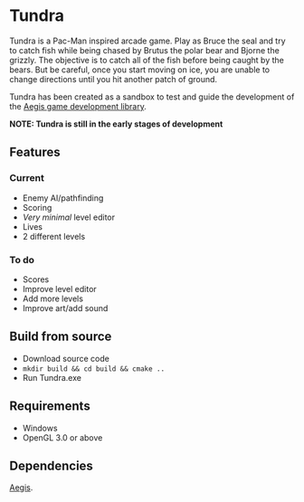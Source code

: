 # Tundra
Tundra is a Pac-Man inspired arcade game. Play as Bruce the seal and try to catch fish while being chased by Brutus the polar bear and Bjorne the grizzly. The objective is to catch all of the fish before being caught by the bears. But be careful, once you start moving on ice, you are unable to change directions until you hit another patch of ground.

Tundra has been created as a sandbox to test and guide the development of the [Aegis game development library](https://github.com/nickswoboda/Aegis).

**NOTE: Tundra is still in the early stages of development**

## Features
### Current
- Enemy AI/pathfinding
- Scoring
- *Very minimal* level editor
- Lives
- 2 different levels
### To do
- Scores
- Improve level editor
- Add more levels
- Improve art/add sound


## Build from source
- Download source code
- `mkdir build && cd build && cmake ..`
- Run Tundra.exe

## Requirements
- Windows
- OpenGL 3.0 or above

## Dependencies
[Aegis](https://github.com/nickswoboda/Aegis).
